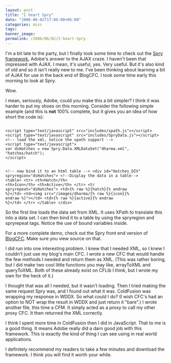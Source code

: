 ```yaml
---
layout: post
title: "I heart Spry"
date: "2006-06-02T17:06:00+06:00"
categories: misc 
tags: 
banner_image: 
permalink: /2006/06/02/I-heart-Spry
---
```


I'm a bit late to the party, but I finally took some time to check out the <a href="http://labs.adobe.com/technologies/spry/">Spry framework</a>, Adobe's answer to the AJAX craze. I haven't been that impressed with AJAX. I mean, it's useful, yes. Very useful. But it's also kind of old and so it isn't really new to me. I've been thinking about learning a bit of AJAX for use in the back end of BlogCFC. I took some time early this morning to look at Spry.

Wow.

I mean, seriously, Adobe, could you make this a bit simpler? I think it was harder to put my shoes on this morning. Consider the following simple example (and this is <b>not</b> 100% complete, but it gives you an idea of how short the code is):

<code>
&lt;script type="text/javascript" src="includes/xpath.js"&gt;&lt;/script&gt;
&lt;script type="text/javascript" src="includes/SpryData.js"&gt;&lt;/script&gt;
&lt;!-- load the xml, notice the xpath support --&gt;
&lt;script type="text/javascript"&gt;
var dsHatches = new Spry.Data.XMLDataSet("dharma.xml", "hatches/hatch");
&lt;/script&gt;

&lt;!-- now bind it to an html table --&gt;
&lt;div id="Hatches_DIV" spryregion="dsHatches"&gt;
&lt;!--Display the data in a table--&gt;
&lt;table&gt;
&lt;tr&gt;
&lt;th&gt;Hatch&lt;/th&gt;
&lt;th&gt;Icon&lt;/th&gt;
&lt;th&gt;Active&lt;/th&gt;
&lt;/tr&gt;
&lt;tr spryrepeat="dsHatches"&gt;
&lt;td&gt;{% raw %}{hatch}{% endraw %}&lt;/td&gt;
&lt;td&gt;&lt;img src="/images/dharma/{% raw %}{icon}{% endraw %}"&gt;&lt;/td&gt;
&lt;td&gt;{% raw %}{active}{% endraw %}&lt;/td&gt;
&lt;/tr&gt;
&lt;/table&gt;
&lt;/div&gt;
</code>

So the first line loads the data set from XML. It uses XPath to translate this into a data set. I can then bind it to a table by using the spryregion and spryrepeat tags. Notice the use of bound variables inside. 

For a more complete demo, check out the Spry front end version of <a href="http://ray.camdenfamily.com/demos/spry/blog.cfm">BlogCFC</a>. Make sure you view source on that.

I did run into one interesting problem. I knew that I needed XML, so I knew I couldn't just use my blog's main CFC. I wrote a new CFC that would handle the few methods I needed and return them as XML. (This was rather boring, but I did make two cool little functions you may like, arrayToXML and queryToXML. Both of these already exist on CFLib I think, but I wrote my own for the heck of it.) 

I thought that was all I needed, but it wasn't loading. Then I tried making the same request Spry was, and I found out what it was. ColdFusion was wrapping my response in WDDX. So what could I do? (I wish CFC's had an option to NOT wrap the result in WDDX and just return it "bare".) I wrote another file, this time a CFM. It simply acted as a proxy to call my other proxy CFC. It then returned the XML correctly. 

I think I spent more time in ColdFusion then I did in JavaScript. That to me is a good thing. It means Adobe really did a darn good job with this framework. This is exactly the kind of thing I can see using in real world applications. 

I definitely recommend my readers to take a few minutes and download the framework. I think you will find it worth your while.